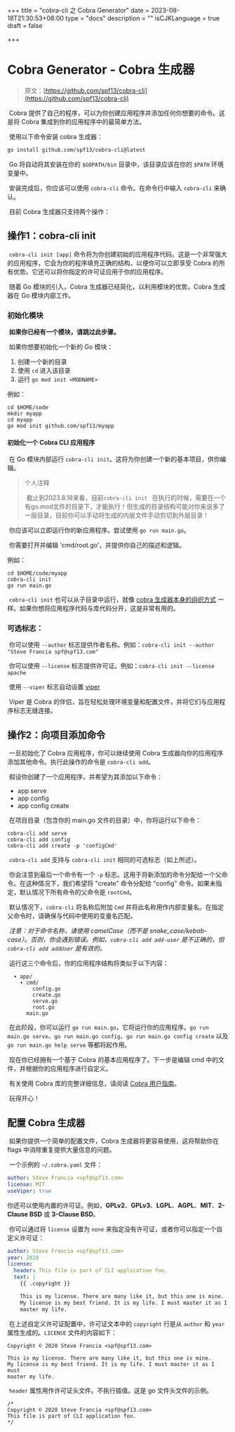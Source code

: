 +++
title = "cobra-cli 之 Cobra Generator"
date = 2023-08-18T21:30:53+08:00
type = "docs"
description = ""
isCJKLanguage = true
draft = false

+++

# Cobra Generator - Cobra 生成器

> 原文：[https://github.com/spf13/cobra-cli](https://github.com/spf13/cobra-cli)



​	Cobra 提供了自己的程序，可以为你创建应用程序并添加任何你想要的命令。这是将 Cobra 集成到你的应用程序中的最简单方法。

​	使用以下命令安装 cobra 生成器：

```bash
go install github.com/spf13/cobra-cli@latest
```

​	Go 将自动将其安装在你的 `$GOPATH/bin` 目录中，该目录应该在你的 `$PATH` 环境变量中。

​	安装完成后，你应该可以使用 `cobra-cli` 命令。在命令行中输入 `cobra-cli` 来确认。

​	目前 Cobra 生成器只支持两个操作：

## 操作1：cobra-cli init

​	`cobra-cli init [app]` 命令将为你创建初始的应用程序代码。这是一个非常强大的应用程序，它会为你的程序填充正确的结构，以便你可以立即享受 Cobra 的所有优势。它还可以将你指定的许可证应用于你的应用程序。

​	随着 Go 模块的引入，Cobra 生成器已经简化，以利用模块的优势。Cobra 生成器在 Go 模块内部工作。

### 初始化模块

​	**如果你已经有一个模块，请跳过此步骤。**

​	如果你想要初始化一个新的 Go 模块： 

1. 创建一个新的目录
2. 使用 `cd` 进入该目录
3. 运行 `go mod init <MODNAME>`

例如：

```
cd $HOME/code 
mkdir myapp
cd myapp
go mod init github.com/spf13/myapp
```



#### 初始化一个 Cobra CLI 应用程序

​	在 Go 模块内部运行 `cobra-cli init`。这将为你创建一个新的基本项目，供你编辑。

> 个人注释
>
> ​	截止到2023.8.18来看，目前`cobra-cli init ` 在执行的时候，需要在一个有go.mod文件的目录下，才能执行！但生成的目录结构可能对你来说多了一层目录，目前你可以手动将生成的内层文件手动剪切到外层目录！

​	你应该可以立即运行你的新应用程序。尝试使用 `go run main.go`。

​	你需要打开并编辑 'cmd/root.go'，并提供你自己的描述和逻辑。

例如：

```
cd $HOME/code/myapp
cobra-cli init
go run main.go
```

​	`cobra-cli init` 也可以从子目录中运行，就像 [cobra 生成器本身的组织方式](https://github.com/spf13/cobra-cli) 一样。如果你想将应用程序代码与库代码分开，这是非常有用的。

### 可选标志：

​	你可以使用 `--author` 标志提供作者名称。例如：`cobra-cli init --author "Steve Francia spf@spf13.com"`

​	你可以使用 `--license` 标志提供许可证。例如：`cobra-cli init --license apache`

​	使用 `--viper` 标志自动设置 [viper](https://github.com/spf13/viper)

​	Viper 是 Cobra 的伴侣，旨在轻松处理环境变量和配置文件，并将它们与应用程序标志无缝连接。

## 操作2：向项目添加命令

​	一旦初始化了 Cobra 应用程序，你可以继续使用 Cobra 生成器向你的应用程序添加其他命令。执行此操作的命令是 `cobra-cli add`。

​	假设你创建了一个应用程序，并希望为其添加以下命令： 

- app serve
- app config
- app config create

​	在项目目录（包含你的 main.go 文件的目录）中，你将运行以下命令：

```
cobra-cli add serve
cobra-cli add config
cobra-cli add create -p 'configCmd'
```

​	`cobra-cli add` 支持与 `cobra-cli init` 相同的可选标志（如上所述）。

​	你会注意到最后一个命令有一个 `-p` 标志。这用于将新添加的命令分配给一个父命令。在这种情况下，我们希望将 "create" 命令分配给 "config" 命令。如果未指定，默认情况下所有命令的父命令是 `rootCmd`。

​	默认情况下，`cobra-cli` 将名称后附加 `Cmd` 并将此名称用作内部变量名。在指定父命令时，请确保与代码中使用的变量名匹配。

​	*注意：对于命令名称，请使用 camelCase（而不是 snake_case/kebab-case）。否则，你会遇到错误。例如，`cobra-cli add add-user` 是不正确的，但 `cobra-cli add addUser` 是有效的。*

​	运行这三个命令后，你的应用程序结构将类似于以下内容：

```
  ▾ app/
    ▾ cmd/
        config.go
        create.go
        serve.go
        root.go
      main.go
```

​	在此阶段，你可以运行 `go run main.go`，它将运行你的应用程序。`go run main.go serve`、`go run main.go config`、`go run main.go config create` 以及 `go run main.go help serve` 等都将起作用。

​	现在你已经拥有一个基于 Cobra 的基本应用程序了。下一步是编辑 cmd 中的文件，并根据你的应用程序进行自定义。

​	有关使用 Cobra 库的完整详细信息，请阅读 [Cobra 用户指南](https://github.com/spf13/cobra/blob/main/site/content/user_guide.md#using-the-cobra-library)。

​	玩得开心！

## 配置 Cobra 生成器

​	如果你提供一个简单的配置文件，Cobra 生成器将更容易使用，这将帮助你在 flags 中消除重复提供大量信息的问题。

​	一个示例的 `~/.cobra.yaml` 文件：

```yml
author: Steve Francia <spf@spf13.com>
license: MIT
useViper: true
```

​	你还可以使用内置的许可证。例如，**GPLv2**、**GPLv3**、**LGPL**、**AGPL**、**MIT**、**2-Clause BSD** 或 **3-Clause BSD**。

​	你可以通过将 `license` 设置为 `none` 来指定没有许可证，或者你可以指定一个自定义许可证：

```yml
author: Steve Francia <spf@spf13.com>
year: 2020
license:
  header: This file is part of CLI application foo.
  text: |
    {{ .copyright }}

    This is my license. There are many like it, but this one is mine.
    My license is my best friend. It is my life. I must master it as I must
    master my life.
```

​	在上述自定义许可证配置中，许可证文本中的 `copyright` 行是从 `author` 和 `year` 属性生成的。`LICENSE` 文件的内容如下：

```
Copyright © 2020 Steve Francia <spf@spf13.com>

This is my license. There are many like it, but this one is mine.
My license is my best friend. It is my life. I must master it as I must
master my life.
```

​	`header` 属性用作许可证头文件。不执行插值。这是 go 文件头文件的示例。

```
/*
Copyright © 2020 Steve Francia <spf@spf13.com>
This file is part of CLI application foo.
*/
```